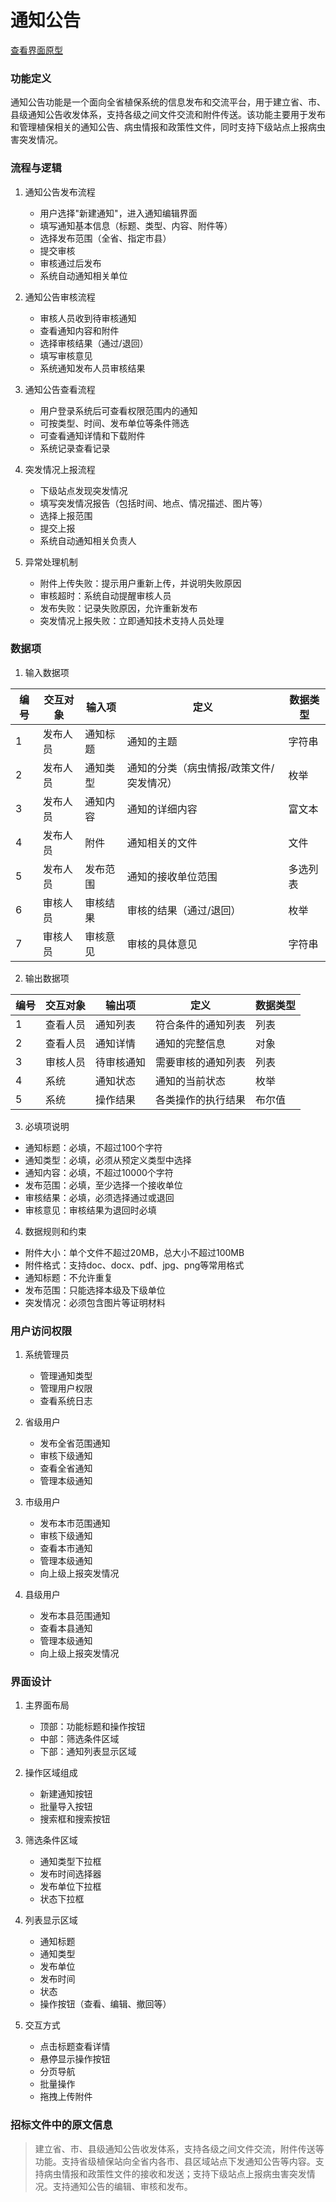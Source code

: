 # 通知公告

<a href="/diagrams/prototype/6-1-notice.html" target="_blank" rel="noopener noreferrer">查看界面原型</a>

### 功能定义

通知公告功能是一个面向全省植保系统的信息发布和交流平台，用于建立省、市、县级通知公告收发体系，支持各级之间文件交流和附件传送。该功能主要用于发布和管理植保相关的通知公告、病虫情报和政策性文件，同时支持下级站点上报病虫害突发情况。

### 流程与逻辑

1. 通知公告发布流程
   - 用户选择"新建通知"，进入通知编辑界面
   - 填写通知基本信息（标题、类型、内容、附件等）
   - 选择发布范围（全省、指定市县）
   - 提交审核
   - 审核通过后发布
   - 系统自动通知相关单位

2. 通知公告审核流程
   - 审核人员收到待审核通知
   - 查看通知内容和附件
   - 选择审核结果（通过/退回）
   - 填写审核意见
   - 系统通知发布人员审核结果

3. 通知公告查看流程
   - 用户登录系统后可查看权限范围内的通知
   - 可按类型、时间、发布单位等条件筛选
   - 可查看通知详情和下载附件
   - 系统记录查看记录

4. 突发情况上报流程
   - 下级站点发现突发情况
   - 填写突发情况报告（包括时间、地点、情况描述、图片等）
   - 选择上报范围
   - 提交上报
   - 系统自动通知相关负责人

5. 异常处理机制
   - 附件上传失败：提示用户重新上传，并说明失败原因
   - 审核超时：系统自动提醒审核人员
   - 发布失败：记录失败原因，允许重新发布
   - 突发情况上报失败：立即通知技术支持人员处理

### 数据项

1. 输入数据项

| 编号 | 交互对象 | 输入项 | 定义 | 数据类型 |
|------|----------|--------|------|----------|
| 1 | 发布人员 | 通知标题 | 通知的主题 | 字符串 |
| 2 | 发布人员 | 通知类型 | 通知的分类（病虫情报/政策文件/突发情况） | 枚举 |
| 3 | 发布人员 | 通知内容 | 通知的详细内容 | 富文本 |
| 4 | 发布人员 | 附件 | 通知相关的文件 | 文件 |
| 5 | 发布人员 | 发布范围 | 通知的接收单位范围 | 多选列表 |
| 6 | 审核人员 | 审核结果 | 审核的结果（通过/退回） | 枚举 |
| 7 | 审核人员 | 审核意见 | 审核的具体意见 | 字符串 |

2. 输出数据项

| 编号 | 交互对象 | 输出项 | 定义 | 数据类型 |
|------|----------|--------|------|----------|
| 1 | 查看人员 | 通知列表 | 符合条件的通知列表 | 列表 |
| 2 | 查看人员 | 通知详情 | 通知的完整信息 | 对象 |
| 3 | 审核人员 | 待审核通知 | 需要审核的通知列表 | 列表 |
| 4 | 系统 | 通知状态 | 通知的当前状态 | 枚举 |
| 5 | 系统 | 操作结果 | 各类操作的执行结果 | 布尔值 |

3. 必填项说明
- 通知标题：必填，不超过100个字符
- 通知类型：必填，必须从预定义类型中选择
- 通知内容：必填，不超过10000个字符
- 发布范围：必填，至少选择一个接收单位
- 审核结果：必填，必须选择通过或退回
- 审核意见：审核结果为退回时必填

4. 数据规则和约束
- 附件大小：单个文件不超过20MB，总大小不超过100MB
- 附件格式：支持doc、docx、pdf、jpg、png等常用格式
- 通知标题：不允许重复
- 发布范围：只能选择本级及下级单位
- 突发情况：必须包含图片等证明材料

### 用户访问权限

1. 系统管理员
   - 管理通知类型
   - 管理用户权限
   - 查看系统日志

2. 省级用户
   - 发布全省范围通知
   - 审核下级通知
   - 查看全省通知
   - 管理本级通知

3. 市级用户
   - 发布本市范围通知
   - 审核下级通知
   - 查看本市通知
   - 管理本级通知
   - 向上级上报突发情况

4. 县级用户
   - 发布本县范围通知
   - 查看本县通知
   - 管理本级通知
   - 向上级上报突发情况

### 界面设计

1. 主界面布局
   - 顶部：功能标题和操作按钮
   - 中部：筛选条件区域
   - 下部：通知列表显示区域

2. 操作区域组成
   - 新建通知按钮
   - 批量导入按钮
   - 搜索框和搜索按钮

3. 筛选条件区域
   - 通知类型下拉框
   - 发布时间选择器
   - 发布单位下拉框
   - 状态下拉框

4. 列表显示区域
   - 通知标题
   - 通知类型
   - 发布单位
   - 发布时间
   - 状态
   - 操作按钮（查看、编辑、撤回等）

5. 交互方式
   - 点击标题查看详情
   - 悬停显示操作按钮
   - 分页导航
   - 批量操作
   - 拖拽上传附件

### 招标文件中的原文信息

> 建立省、市、县级通知公告收发体系，支持各级之间文件交流，附件传送等功能。支持省级植保站向全省内各市、县区域站点下发通知公告等内容。支持病虫情报和政策性文件的接收和发送；支持下级站点上报病虫害突发情况。支持通知公告的编辑、审核和发布。 